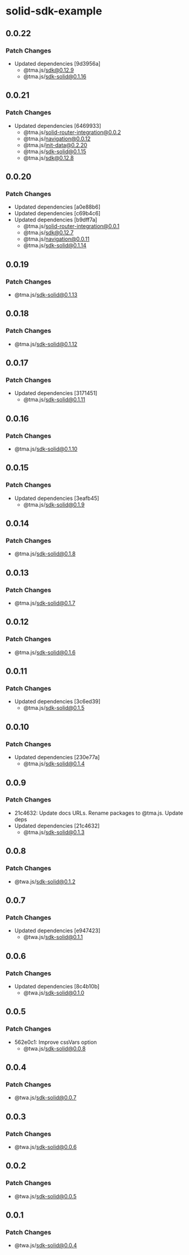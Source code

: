 # solid-sdk-example

## 0.0.22

### Patch Changes

- Updated dependencies [9d3956a]
  - @tma.js/sdk@0.12.9
  - @tma.js/sdk-solid@0.1.16

## 0.0.21

### Patch Changes

- Updated dependencies [6469933]
  - @tma.js/solid-router-integration@0.0.2
  - @tma.js/navigation@0.0.12
  - @tma.js/init-data@0.2.20
  - @tma.js/sdk-solid@0.1.15
  - @tma.js/sdk@0.12.8

## 0.0.20

### Patch Changes

- Updated dependencies [a0e88b6]
- Updated dependencies [c69b4c6]
- Updated dependencies [b9dff7a]
  - @tma.js/solid-router-integration@0.0.1
  - @tma.js/sdk@0.12.7
  - @tma.js/navigation@0.0.11
  - @tma.js/sdk-solid@0.1.14

## 0.0.19

### Patch Changes

- @tma.js/sdk-solid@0.1.13

## 0.0.18

### Patch Changes

- @tma.js/sdk-solid@0.1.12

## 0.0.17

### Patch Changes

- Updated dependencies [3171451]
  - @tma.js/sdk-solid@0.1.11

## 0.0.16

### Patch Changes

- @tma.js/sdk-solid@0.1.10

## 0.0.15

### Patch Changes

- Updated dependencies [3eafb45]
  - @tma.js/sdk-solid@0.1.9

## 0.0.14

### Patch Changes

- @tma.js/sdk-solid@0.1.8

## 0.0.13

### Patch Changes

- @tma.js/sdk-solid@0.1.7

## 0.0.12

### Patch Changes

- @tma.js/sdk-solid@0.1.6

## 0.0.11

### Patch Changes

- Updated dependencies [3c6ed39]
  - @tma.js/sdk-solid@0.1.5

## 0.0.10

### Patch Changes

- Updated dependencies [230e77a]
  - @tma.js/sdk-solid@0.1.4

## 0.0.9

### Patch Changes

- 21c4632: Update docs URLs. Rename packages to @tma.js. Update deps
- Updated dependencies [21c4632]
  - @tma.js/sdk-solid@0.1.3

## 0.0.8

### Patch Changes

- @twa.js/sdk-solid@0.1.2

## 0.0.7

### Patch Changes

- Updated dependencies [e947423]
  - @twa.js/sdk-solid@0.1.1

## 0.0.6

### Patch Changes

- Updated dependencies [8c4b10b]
  - @twa.js/sdk-solid@0.1.0

## 0.0.5

### Patch Changes

- 562e0c1: Improve cssVars option
  - @twa.js/sdk-solid@0.0.8

## 0.0.4

### Patch Changes

- @twa.js/sdk-solid@0.0.7

## 0.0.3

### Patch Changes

- @twa.js/sdk-solid@0.0.6

## 0.0.2

### Patch Changes

- @twa.js/sdk-solid@0.0.5

## 0.0.1

### Patch Changes

- @twa.js/sdk-solid@0.0.4
